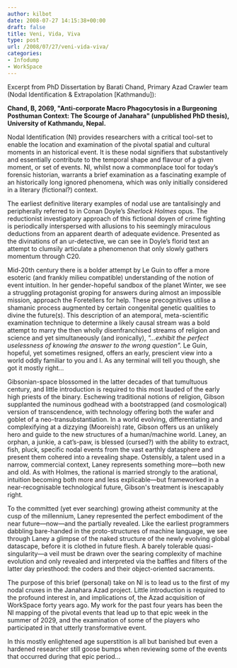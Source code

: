 ```yaml
---
author: kilbot
date: 2008-07-27 14:15:38+00:00
draft: false
title: Veni, Vida, Viva
type: post
url: /2008/07/27/veni-vida-viva/
categories:
- Infodump
- WorkSpace
---
```


Excerpt from PhD Dissertation by Barati Chand, Primary Azad Crawler team (Nodal Identification & Extrapolation [Kathmandu]):

**Chand, B, 2069, "Anti-corporate Macro Phagocytosis in a Burgeoning Posthuman Context: The Scourge of Janahara" (unpublished PhD thesis), University of Kathmandu, Nepal.**

Nodal Identification (NI) provides researchers with a critical tool-set to enable the location and examination of the pivotal spatial and cultural moments in an historical event. It is these nodal signifiers that substantively and essentially contribute to the temporal shape and flavour of a given moment, or set of events. NI, whilst now a commonplace tool for today’s forensic historian, warrants a brief examination as a fascinating example of an historically long ignored phenomena, which was only initially considered in a literary (fictional?) context.

The earliest definitive literary examples of nodal use are tantalisingly and peripherally referred to in Conan Doyle’s *Sherlock Holmes* opus. The reductionist investigatory approach of this fictional doyen of crime fighting is periodically interspersed with allusions to his seemingly miraculous deductions from an apparent dearth of adequate evidence. Presented as the divinations of an ur-detective, we can see in Doyle’s florid text an attempt to clumsily articulate a phenomenon that only slowly gathers momentum through C20.

Mid-20th century there is a bolder attempt by Le Guin to offer a more esoteric (and frankly milieu compatible) understanding of the notion of event intuition. In her gender-hopeful sandbox of the planet Winter, we see a struggling protagonist groping for answers during almost an impossible mission, approach the Foretellers for help. These precognitives utilise a shamanic process augmented by certain congenital genetic qualities to divine the future(s). This description of an atemporal, meta-scientific examination technique to determine a likely causal stream was a bold attempt to marry the then wholly disenfranchised streams of religion and science and yet simultaneously (and ironically), *"…exhibit the perfect uselessness of knowing the answer to the wrong question".* Le Guin, hopeful, yet sometimes resigned, offers an early, prescient view into a world oddly familiar to you and I. As any terminal will tell you though, she got it mostly right…

Gibsonian-space blossomed in the latter decades of that tumultuous century, and little introduction is required to this most lauded of the early high priests of the binary. Eschewing traditional notions of religion, Gibson supplanted the numinous godhead with a bootstrapped (and cosmological) version of transcendence, with technology offering both the wafer and goblet of a neo-transubstantiation. In a world evolving, differentiating and complexifying at a dizzying (Mooreish) rate, Gibson offers us an unlikely hero and guide to the new structures of a human/machine world. Laney, an orphan, a junkie, a cat’s-paw, is blessed (cursed?) with the ability to extract, fish, pluck, specific nodal events from the vast earthly datasphere and present them cohered into a revealing shape. Ostensibly, a talent used in a narrow, commercial context, Laney represents something more—both new and old. As with Holmes, the rational is married strongly to the arational, intuition becoming both more and less explicable—but frameworked in a near-recognisable technological future, Gibson's treatment is inescapably right.

To the committed (yet ever searching) growing atheist community at the cusp of the millennium, Laney represented the perfect embodiment of the near future—now—and the partially revealed. Like the earliest programmers dabbling bare-handed in the proto-structures of machine language, we see through Laney a glimpse of the naked structure of the newly evolving global datascape, before it is clothed in future flesh. A barely tolerable quasi-singularity—a veil must be drawn over the searing complexity of machine evolution and only revealed and interpreted via the baffles and filters of the latter day priesthood: the coders and their object-oriented sacraments.

The purpose of this brief (personal) take on NI is to lead us to the first of my nodal cruxes in the Janahara Azad project. Little introduction is required to the profound interest in, and implications of, the Azad acquisition of WorkSpace forty years ago. My work for the past four years has been the NI mapping of the pivotal events that lead up to that epic week in the summer of 2029, and the examination of some of the players who participated in that utterly transformative event.

In this mostly enlightened age superstition is all but banished but even a hardened researcher still goose bumps when reviewing some of the events that occurred during that epic period…

